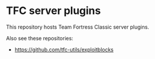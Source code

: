# TFC server plugins
This repository hosts Team Fortress Classic server plugins.

Also see these repositories:
* https://github.com/tfc-utils/exploitblocks
